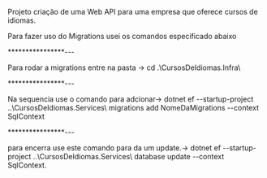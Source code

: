 Projeto criação de uma Web API para uma empresa que oferece cursos de idiomas.


Para fazer uso do Migrations usei os comandos especificado abaixo

****************---

Para rodar a migrations entre na pasta  ->  cd .\CursosDeIdiomas.Infra\

****************---

Na sequencia  use o comando para adcionar-> dotnet ef --startup-project ..\CursosDeIdiomas.Services\ migrations add NomeDaMigrations --context SqlContext

****************---

para encerra use este comando para da um update.-> dotnet ef --startup-project ..\CursosDeIdiomas.Services\  database update --context SqlContext.